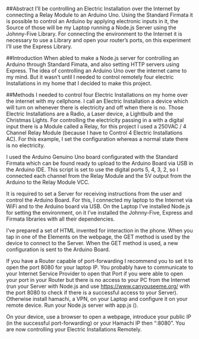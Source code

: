 ##Abstract
I’ll be controlling an Electric Installation over the Internet by connecting a Relay Module to an Arduino Uno. Using the Standard Firmata it is possible to control an Arduino by applying electronic inputs in it, the Source of those will be my Laptop running a Node.js Server using the Johnny-Five Library. For connecting the environment to the Internet it is necessary to use a Library and open your router’s ports, on this experiment I’ll use the Express Library.

##Introduction
When abled to make a Node.js server for controlling an Arduino through Standard Fimata, and also setting HTTP servers using Express. The idea of controlling an Arduino Uno over the internet came to my mind. But it wasn’t until I needed to control remotely four electric Installations in my home that I decided to make this project.

##Methods
I needed to control four Electric Installations on my home over the internet with my cellphone. I call an Electric Installation a device which will turn on whenever there is electricity and off when there is no. Those Electric Installations are a Radio, a Laser device, a Lightbulb and the Christmas Lights. For controlling the electricity passing in a with a digital input there is a Module called a Relay, for this project I used a 250VAC / 4 Channel Relay Module (because I have to Control 4 Electric Installations AC). For this example, I set the configuration whereas a normal state there is no electricity.

I used the Arduino Genuino Uno board configurated with the Standard Firmata which can be found ready to upload to the Arduino Board via USB in the Arduino IDE. This script is set to use the digital ports 5, 4, 3, 2, so I connected each channel from the Relay Module and the 5V output from the Arduino to the Relay Module VCC. 

It is required to set a Server for receiving instructions from the user and control the Arduino Board. For this, I connected my laptop to the Internet via WiFi and to the Arduino board via USB. On the Laptop I’ve installed Node.js for setting the environment, on it I’ve installed the Johnny-Five, Express and Firmata libraries with all their dependencies.

I’ve prepared a set of HTML invented for interaction in the phone. When you tap in one of the Elements on the webpage, the GET method is used by the device to connect to the Server. When the GET method is used, a new configuration is sent to the Arduino Board. 

If you have a Router capable of port-forwarding I recommend you to set it to open the port 8080 for your laptop IP. You probably have to communicate to your Internet Service Provider to open that Port if you were able to open your port in your Router but there is no access to your PC from the Internet (run your Server with Node.js and use https://www.canyouseeme.org/ with the port 8080 to check if there is a successful access to your Server). Otherwise install hamachi, a VPN, on your Laptop and configure it on your remote device. Run your Node.js server with app.js ().  

On your device, use a browser to open a webpage, introduce your public IP (in the successful port-forwarding) or your Hamachi IP then “:8080”. You are now controlling your Electric Installations Remotely.
